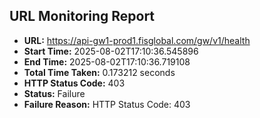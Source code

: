 ## URL Monitoring Report

- **URL:** https://api-gw1-prod1.fisglobal.com/gw/v1/health
- **Start Time:** 2025-08-02T17:10:36.545896
- **End Time:** 2025-08-02T17:10:36.719108
- **Total Time Taken:** 0.173212 seconds
- **HTTP Status Code:** 403
- **Status:** Failure
- **Failure Reason:** HTTP Status Code: 403
